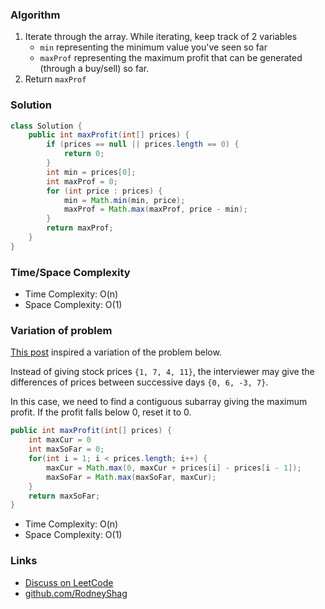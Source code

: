 ### Algorithm

1. Iterate through the array. While iterating, keep track of 2 variables
    - `min` representing the minimum value you've seen so far
    - `maxProf` representing the maximum profit that can be generated (through a buy/sell) so far.
1. Return `maxProf`

### Solution

```java
class Solution {
    public int maxProfit(int[] prices) {
        if (prices == null || prices.length == 0) {
            return 0;
        }
        int min = prices[0];
        int maxProf = 0;
        for (int price : prices) {
            min = Math.min(min, price);
            maxProf = Math.max(maxProf, price - min);
        }
        return maxProf;
    }
}
```

### Time/Space Complexity

-  Time Complexity: O(n)
- Space Complexity: O(1)

### Variation of problem

[This post](https://leetcode.com/problems/best-time-to-buy-and-sell-stock/discuss/39038) inspired a variation of the problem below.

Instead of giving stock prices `{1, 7, 4, 11}`, the interviewer may give the differences of prices between successive days `{0, 6, -3, 7}`.

In this case, we need to find a contiguous subarray giving the maximum profit. If the profit falls below 0, reset it to 0.

```java
public int maxProfit(int[] prices) {
    int maxCur = 0
    int maxSoFar = 0;
    for(int i = 1; i < prices.length; i++) {
        maxCur = Math.max(0, maxCur + prices[i] - prices[i - 1]);
        maxSoFar = Math.max(maxSoFar, maxCur);
    }
    return maxSoFar;
}
```

-  Time Complexity: O(n)
- Space Complexity: O(1)

### Links

- [Discuss on LeetCode](https://leetcode.com/problems/best-time-to-buy-and-sell-stock/discuss/426314)
- [github.com/RodneyShag](https://github.com/RodneyShag)
